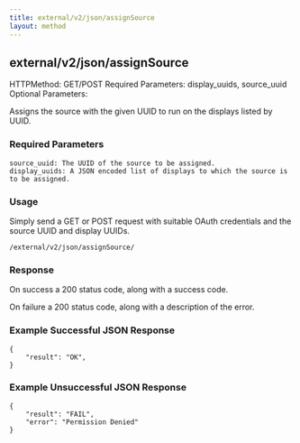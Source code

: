 ```yaml
---
title: external/v2/json/assignSource
layout: method
---
```

## external/v2/json/assignSource

HTTPMethod: GET/POST
Required Parameters: display_uuids, source_uuid
Optional Parameters: 

Assigns the source with the given UUID to run on the displays listed by UUID.

### Required Parameters

    source_uuid: The UUID of the source to be assigned.
    display_uuids: A JSON encoded list of displays to which the source is to be assigned.

### Usage

Simply send a GET or POST request with suitable OAuth credentials and the source UUID and display UUIDs.

`/external/v2/json/assignSource/`

### Response

On success a 200 status code, along with a success code.

On failure a 200 status code, along with a description of the error.

### Example Successful JSON Response

    {
        "result": "OK",
    }

### Example Unsuccessful JSON Response

    {
        "result": "FAIL",
        "error": "Permission Denied" 
    }